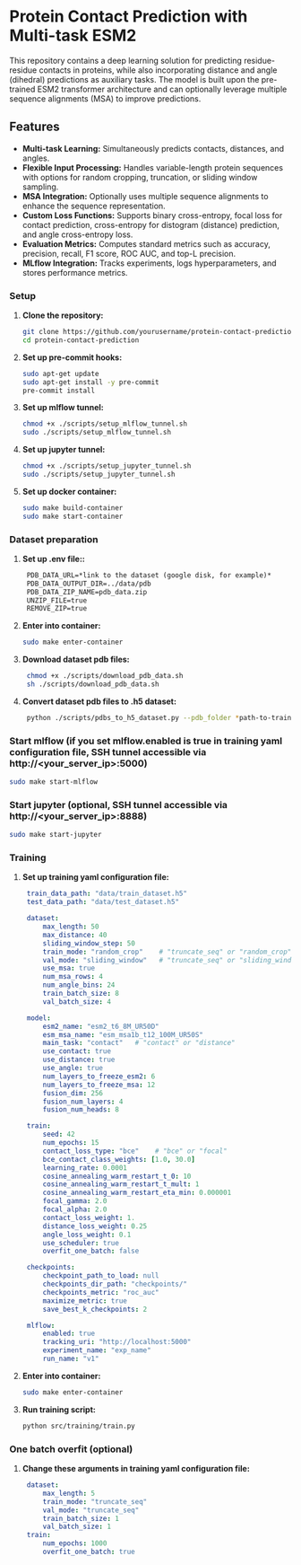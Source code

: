 # Protein Contact Prediction with Multi-task ESM2
This repository contains a deep learning solution for predicting residue-residue contacts in proteins, while also incorporating distance and angle (dihedral) predictions as auxiliary tasks. The model is built upon the pre-trained ESM2 transformer architecture and can optionally leverage multiple sequence alignments (MSA) to improve predictions.

## Features
- **Multi-task Learning:** Simultaneously predicts contacts, distances, and angles.
- **Flexible Input Processing:** Handles variable-length protein sequences with options for random cropping, truncation, or sliding window sampling.
- **MSA Integration:** Optionally uses multiple sequence alignments to enhance the sequence representation.
- **Custom Loss Functions:** Supports binary cross-entropy, focal loss for contact prediction, cross-entropy for distogram (distance) prediction, and angle cross-entropy loss.
- **Evaluation Metrics:** Computes standard metrics such as accuracy, precision, recall, F1 score, ROC AUC, and top-L precision.
- **MLflow Integration:** Tracks experiments, logs hyperparameters, and stores performance metrics.

### Setup
1. **Clone the repository:**
   ```bash
   git clone https://github.com/yourusername/protein-contact-prediction.git
   cd protein-contact-prediction
   ```
2. **Set up pre-commit hooks:**
   ```bash
   sudo apt-get update
   sudo apt-get install -y pre-commit
   pre-commit install
   ```
3. **Set up mlflow tunnel:**
   ```bash
   chmod +x ./scripts/setup_mlflow_tunnel.sh
   sudo ./scripts/setup_mlflow_tunnel.sh
   ```
4. **Set up jupyter tunnel:**
   ```bash
   chmod +x ./scripts/setup_jupyter_tunnel.sh
   sudo ./scripts/setup_jupyter_tunnel.sh
   ```
5. **Set up docker container:**
   ```bash
   sudo make build-container
   sudo make start-container
   ```

### Dataset preparation
1. **Set up .env file::**
   ```txt
    PDB_DATA_URL=*link to the dataset (google disk, for example)*
    PDB_DATA_OUTPUT_DIR=../data/pdb
    PDB_DATA_ZIP_NAME=pdb_data.zip
    UNZIP_FILE=true
    REMOVE_ZIP=true
   ```
2. **Enter into container:**
   ```bash
   sudo make enter-container
   ```
3. **Download dataset pdb files:**
   ```bash
    chmod +x ./scripts/download_pdb_data.sh
    sh ./scripts/download_pdb_data.sh
   ```
3. **Convert dataset pdb files to .h5 dataset:**
   ```bash
    python ./scripts/pdbs_to_h5_dataset.py --pdb_folder *path-to-train-pdb-folder* --output_dataset *path-to-output-folder* --contact_threshold 8.0
   ```

### Start mlflow (if you set mlflow.enabled is true in training yaml configuration file, SSH tunnel accessible via http://<your_server_ip>:5000)
   ```bash
   sudo make start-mlflow
   ```


### Start jupyter (optional, SSH tunnel accessible via http://<your_server_ip>:8888)
   ```bash
   sudo make start-jupyter
   ```

### Training
1. **Set up training yaml configuration file:**
   ```yaml
    train_data_path: "data/train_dataset.h5"
    test_data_path: "data/test_dataset.h5"

    dataset:
        max_length: 50
        max_distance: 40
        sliding_window_step: 50
        train_mode: "random_crop"    # "truncate_seq" or "random_crop"
        val_mode: "sliding_window"   # "truncate_seq" or "sliding_window"
        use_msa: true
        num_msa_rows: 4
        num_angle_bins: 24
        train_batch_size: 8
        val_batch_size: 4

    model:
        esm2_name: "esm2_t6_8M_UR50D"
        esm_msa_name: "esm_msa1b_t12_100M_UR50S"
        main_task: "contact"   # "contact" or "distance"
        use_contact: true
        use_distance: true
        use_angle: true
        num_layers_to_freeze_esm2: 6
        num_layers_to_freeze_msa: 12
        fusion_dim: 256
        fusion_num_layers: 4
        fusion_num_heads: 8

    train:
        seed: 42
        num_epochs: 15
        contact_loss_type: "bce"    # "bce" or "focal"
        bce_contact_class_weights: [1.0, 30.0]
        learning_rate: 0.0001
        cosine_annealing_warm_restart_t_0: 10
        cosine_annealing_warm_restart_t_mult: 1
        cosine_annealing_warm_restart_eta_min: 0.000001
        focal_gamma: 2.0
        focal_alpha: 2.0
        contact_loss_weight: 1.
        distance_loss_weight: 0.25
        angle_loss_weight: 0.1
        use_scheduler: true
        overfit_one_batch: false

    checkpoints:
        checkpoint_path_to_load: null
        checkpoints_dir_path: "checkpoints/"
        checkpoints_metric: "roc_auc"
        maximize_metric: true
        save_best_k_checkpoints: 2

    mlflow:
        enabled: true
        tracking_uri: "http://localhost:5000"
        experiment_name: "exp_name"
        run_name: "v1"
   ```
2. **Enter into container:**
   ```bash
   sudo make enter-container
   ```
3. **Run training script:**
   ```bash
   python src/training/train.py
   ```

### One batch overfit (optional)
1. **Change these arguments in training yaml configuration file:**
   ```yaml
    dataset:
        max_length: 5
        train_mode: "truncate_seq"
        val_mode: "truncate_seq"
        train_batch_size: 1
        val_batch_size: 1
    train:
        num_epochs: 1000
        overfit_one_batch: true
    ```
